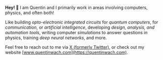 **Hey! 👋**
I am Quentin and I primarily work in areas involving computers, physics, and often both!

Like building _opto-electronic integrated circuits_ for _quantum computers_, for _communication_, or _artificial intelligence_,
developing _design, analysis, and automation tools_, 
writing computer _simulations_ to answer questions in physics,
training _deep neural networks_,
and more.

Feel free to reach out to me via [X (formerly Twitter)](https://twitter.com/QuentinWach), or check out my website [www.quentinwach.com](https://quentinwach.com).
